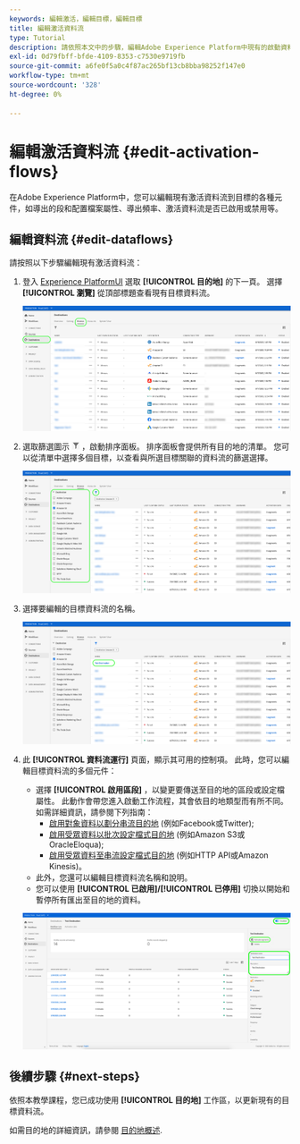 ```yaml
---
keywords: 編輯激活，編輯目標，編輯目標
title: 編輯激活資料流
type: Tutorial
description: 請依照本文中的步驟，編輯Adobe Experience Platform中現有的啟動資料流。
exl-id: 0d79fbff-bfde-4109-8353-c7530e9719fb
source-git-commit: a6fe0f5a0c4f87ac265bf13cb8bba98252f147e0
workflow-type: tm+mt
source-wordcount: '328'
ht-degree: 0%

---
```


# 編輯激活資料流 {#edit-activation-flows}

在Adobe Experience Platform中，您可以編輯現有激活資料流到目標的各種元件，如導出的段和配置檔案屬性、導出頻率、激活資料流是否已啟用或禁用等。

## 編輯資料流 {#edit-dataflows}

請按照以下步驟編輯現有激活資料流：

1. 登入 [Experience PlatformUI](https://platform.adobe.com/) 選取 **[!UICONTROL 目的地]** 的下一頁。 選擇 **[!UICONTROL 瀏覽]** 從頂部標題查看現有目標資料流。

   ![瀏覽目的地](../assets/ui/edit-activation/browse-destinations.png)

2. 選取篩選圖示 ![篩選器圖示](../assets/ui/edit-activation/filter.png) ，啟動排序面板。 排序面板會提供所有目的地的清單。 您可以從清單中選擇多個目標，以查看與所選目標關聯的資料流的篩選選擇。

   ![篩選目的地](../assets/ui/edit-activation/filter-destinations.png)

3. 選擇要編輯的目標資料流的名稱。

   ![選擇目標](../assets/ui/edit-activation/destination-select.png)

4. 此 **[!UICONTROL 資料流運行]** 頁面，顯示其可用的控制項。 此時，您可以編輯目標資料流的多個元件：

   * 選擇 **[!UICONTROL 啟用區段]** ，以變更要傳送至目的地的區段或設定檔屬性。 此動作會帶您進入啟動工作流程，其會依目的地類型而有所不同。 如需詳細資訊，請參閱下列指南：
      * [啟用對象資料以劃分串流目的地](./activate-segment-streaming-destinations.md) (例如Facebook或Twitter);
      * [啟用受眾資料以批次設定檔式目的地](./activate-batch-profile-destinations.md) (例如Amazon S3或OracleEloqua);
      * [啟用受眾資料至串流設定檔式目的地](./activate-streaming-profile-destinations.md) (例如HTTP API或Amazon Kinesis)。
   * 此外，您還可以編輯目標資料流名稱和說明。
   * 您可以使用 **[!UICONTROL 已啟用]/[!UICONTROL 已停用]** 切換以開始和暫停所有匯出至目的地的資料。

   ![目的地詳細資訊](../assets/ui/edit-activation/destination-details.png)

## 後續步驟 {#next-steps}

依照本教學課程，您已成功使用 **[!UICONTROL 目的地]** 工作區，以更新現有的目標資料流。

如需目的地的詳細資訊，請參閱 [目的地概述](../catalog/overview.md).

